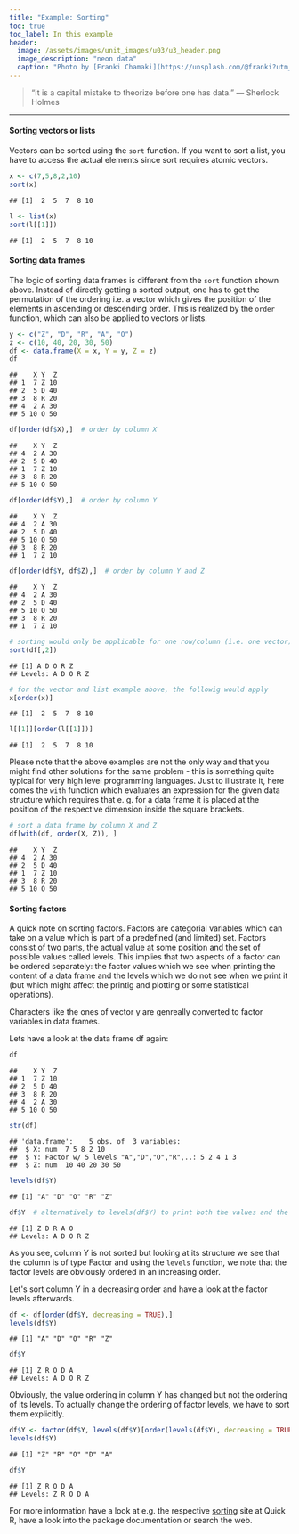 ```yaml
---
title: "Example: Sorting"
toc: true
toc_label: In this example
header:
  image: /assets/images/unit_images/u03/u3_header.png
  image_description: "neon data"
  caption: "Photo by [Franki Chamaki](https://unsplash.com/@franki?utm_source=unsplash&amp;utm_medium=referral&amp;utm_content=creditCopyText) [from unsplash](https://unsplash.com/s/photos/data?utm_source=unsplash&amp;utm_medium=referral&amp;utm_content=creditCopyText)"
---
```

<!--more-->

> “It is a capital mistake to theorize before one has data.” — Sherlock Holmes

---


#### Sorting vectors or lists
Vectors can be sorted using the `sort` function. If you want to sort a list,
you have to access the actual elements since sort requires atomic vectors.

```r
x <- c(7,5,8,2,10)
sort(x)
```

```
## [1]  2  5  7  8 10
```

```r
l <- list(x)
sort(l[[1]])
```

```
## [1]  2  5  7  8 10
```


#### Sorting data frames
The logic of sorting data frames is different from the `sort` function shown
above. Instead of directly getting a sorted output, one has to get the
permutation of the ordering i.e. a vector which gives the position of the
elements in ascending or descending order. This is realized by the `order`
function, which can also be applied to vectors or lists.

```r
y <- c("Z", "D", "R", "A", "O")
z <- c(10, 40, 20, 30, 50)
df <- data.frame(X = x, Y = y, Z = z)
df
```

```
##    X Y  Z
## 1  7 Z 10
## 2  5 D 40
## 3  8 R 20
## 4  2 A 30
## 5 10 O 50
```

```r
df[order(df$X),]  # order by column X
```

```
##    X Y  Z
## 4  2 A 30
## 2  5 D 40
## 1  7 Z 10
## 3  8 R 20
## 5 10 O 50
```

```r
df[order(df$Y),]  # order by column Y
```

```
##    X Y  Z
## 4  2 A 30
## 2  5 D 40
## 5 10 O 50
## 3  8 R 20
## 1  7 Z 10
```

```r
df[order(df$Y, df$Z),]  # order by column Y and Z
```

```
##    X Y  Z
## 4  2 A 30
## 2  5 D 40
## 5 10 O 50
## 3  8 R 20
## 1  7 Z 10
```

```r
# sorting would only be applicable for one row/column (i.e. one vector)
sort(df[,2])
```

```
## [1] A D O R Z
## Levels: A D O R Z
```

```r
# for the vector and list example above, the followig would apply
x[order(x)]
```

```
## [1]  2  5  7  8 10
```

```r
l[[1]][order(l[[1]])]
```

```
## [1]  2  5  7  8 10
```
Please note that the above examples are not the only way and that you might
find other solutions for the same problem - this is something quite typical for
very high level programming languages. Just to illustrate it, here comes the
`with` function which evaluates an expression for the given data structure which
requires that e. g. for a data frame it is placed at the position of the
respective dimension inside the square brackets.

```r
# sort a data frame by column X and Z
df[with(df, order(X, Z)), ]
```

```
##    X Y  Z
## 4  2 A 30
## 2  5 D 40
## 1  7 Z 10
## 3  8 R 20
## 5 10 O 50
```


#### Sorting factors
A quick note on sorting factors. Factors are categorial variables which can take
on a value which is part of a predefined (and limited) set. Factors consist
of two parts, the actual value at some position and the set of possible values
called levels. This implies that two aspects of a factor can be ordered separately:
the factor values which we see when printing the content of a data frame and
the levels which we do not see when we print it (but which might affect the
printig and plotting or some statistical operations).

Characters like the ones of vector y are genreally converted to factor variables
in data frames.

Lets have a look at the data frame df again:

```r
df
```

```
##    X Y  Z
## 1  7 Z 10
## 2  5 D 40
## 3  8 R 20
## 4  2 A 30
## 5 10 O 50
```

```r
str(df)
```

```
## 'data.frame':	5 obs. of  3 variables:
##  $ X: num  7 5 8 2 10
##  $ Y: Factor w/ 5 levels "A","D","O","R",..: 5 2 4 1 3
##  $ Z: num  10 40 20 30 50
```

```r
levels(df$Y)
```

```
## [1] "A" "D" "O" "R" "Z"
```

```r
df$Y  # alternatively to levels(df$Y) to print both the values and the levels
```

```
## [1] Z D R A O
## Levels: A D O R Z
```
As you see, column Y is not sorted but looking at its structure we see that the
column is of type Factor and using the `levels` function, we note that the
factor levels are obviously ordered in an increasing order.

Let's sort column Y in a decreasing order and have a look at the factor levels
afterwards.

```r
df <- df[order(df$Y, decreasing = TRUE),]
levels(df$Y)
```

```
## [1] "A" "D" "O" "R" "Z"
```

```r
df$Y
```

```
## [1] Z R O D A
## Levels: A D O R Z
```
Obviously, the value ordering in column Y has changed but not the ordering of
its levels. To actually change the ordering of factor levels, we have to sort
them explicitly.

```r
df$Y <- factor(df$Y, levels(df$Y)[order(levels(df$Y), decreasing = TRUE)])
levels(df$Y)
```

```
## [1] "Z" "R" "O" "D" "A"
```

```r
df$Y
```

```
## [1] Z R O D A
## Levels: Z R O D A
```


For more information have a look at e.g. the respective
[sorting](http://www.statmethods.net/management/sorting.html) site at Quick R,
have a look into the package documentation or search the web.


<!--
## Further reading

add some day
-->
